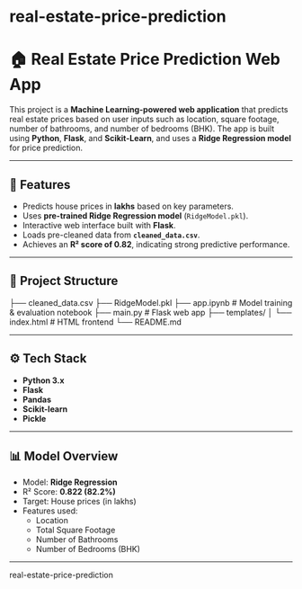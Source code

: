 # real-estate-price-prediction
# 🏠 Real Estate Price Prediction Web App

This project is a **Machine Learning-powered web application** that predicts real estate prices based on user inputs such as location, square footage, number of bathrooms, and number of bedrooms (BHK). The app is built using **Python**, **Flask**, and **Scikit-Learn**, and uses a **Ridge Regression model** for price prediction.

---

## 🚀 Features

- Predicts house prices in **lakhs** based on key parameters.
- Uses **pre-trained Ridge Regression model** (`RidgeModel.pkl`).
- Interactive web interface built with **Flask**.
- Loads pre-cleaned data from **`cleaned_data.csv`**.
- Achieves an **R² score of 0.82**, indicating strong predictive performance.

---

## 📂 Project Structure

├── cleaned_data.csv
├── RidgeModel.pkl
├── app.ipynb # Model training & evaluation notebook
├── main.py # Flask web app
├── templates/
│ └── index.html # HTML frontend
└── README.md


---

## ⚙️ Tech Stack

- **Python 3.x**
- **Flask**
- **Pandas**
- **Scikit-learn**
- **Pickle**

---

## 📊 Model Overview

- Model: **Ridge Regression**
- R² Score: **0.822 (82.2%)**
- Target: House prices (in lakhs)
- Features used:
  - Location
  - Total Square Footage
  - Number of Bathrooms
  - Number of Bedrooms (BHK)

---
real-estate-price-prediction
